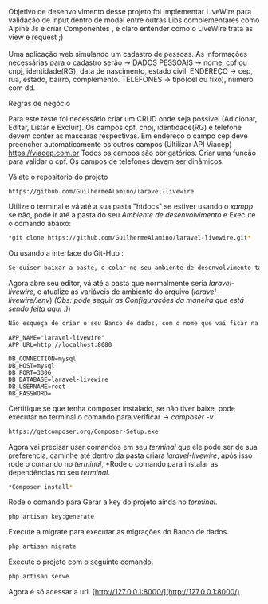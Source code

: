 Objetivo de desenvolvimento desse projeto foi Implementar LiveWire para validação de input dentro de modal entre outras Libs complementares como Alpine Js e criar Componentes , e claro entender como o LiveWire trata as view e request ;)<br /> <br /> 
Uma aplicação web simulando um cadastro de pessoas. As informações necessárias para o cadastro serão -> DADOS PESSOAIS -> nome, cpf ou cnpj, identidade(RG), data de nascimento, estado civil. ENDEREÇO -> cep, rua, estado, bairro, complemento. TELEFONES -> tipo(cel ou fixo), numero com dd.

Regras de negócio

Para este teste foi necessário criar um CRUD onde seja possivel (Adicionar, Editar, Listar e Excluir). Os campos cpf, cnpj, identidade(RG) e telefone devem conter as mascaras respectivas. Em endereço o campo cep deve preencher automaticamente os outros campos (Ultilizar API Viacep) https://viacep.com.br Todos os campos são obrigatórios. Criar uma função para validar o cpf. Os campos de telefones devem ser dinâmicos.

Vá ate o repositorio do projeto 
```dosini
https://github.com/GuilhermeAlamino/laravel-livewire
```

Utilize o terminal e vá até a sua pasta "htdocs" se estiver usando o *xampp* se não, pode ir até a pasta do seu *Ambiente de desenvolvimento* e Execute o comando abaixo:

```sh
*git clone https://github.com/GuilhermeAlamino/laravel-livewire.git* 
```
Ou usando a interface do Git-Hub :

```sh
Se quiser baixar a paste, e colar no seu ambiente de desenvolvimento também ira funcionar.
```

Agora abre seu editor, vá até a pasta que normalmente seria *laravel-livewire*, e atualize as variáveis de ambiente do arquivo (*laravel-livewire/.env*) *(Obs: pode seguir as *Configurações* da maneira que está sendo feita aqui :)*)


```sh
Não esqueça de criar o seu Banco de dados, com o nome que vai ficar na variavel de ambiente DB_DATABASE; 
```

```dosini
APP_NAME="laravel-livewire"
APP_URL=http://localhost:8080

DB_CONNECTION=mysql
DB_HOST=mysql
DB_PORT=3306
DB_DATABASE=laravel-livewire
DB_USERNAME=root
DB_PASSWORD=
```

Certifique se que tenha composer instalado, se não tiver baixe, pode executar no terminal o comando para verificar -> *composer -v*.
```sh
https://getcomposer.org/Composer-Setup.exe
```

Agora vai precisar usar comandos em seu *terminal* que ele pode ser de sua preferencia, caminhe até dentro da pasta criara *laravel-livewire*, após isso rode o comando no *terminal*, *Rode o comando para instalar as dependências no seu *terminal*.
```sh
*Composer install*
```

Rode o comando para Gerar a key do projeto ainda no *terminal*.
```sh
php artisan key:generate
```

Execute a migrate para executar as migrações do Banco de dados.
```sh
php artisan migrate
```

Execute o projeto com o seguinte comando.
```sh
php artisan serve
```

Agora é só acessar a url.
[http://127.0.0.1:8000/](http://127.0.0.1:8000/)


